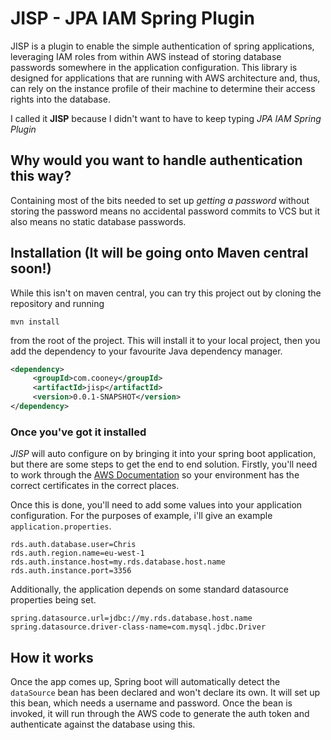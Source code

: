 # JISP - JPA IAM Spring Plugin

JISP is a plugin to enable the simple authentication of spring applications, leveraging IAM roles from within AWS
instead of storing database passwords somewhere in the application configuration. This library is designed for applications
that are running with AWS architecture and, thus, can rely on the instance profile of their machine to determine their
access rights into the database.

I called it **JISP** because I didn't want to have to keep typing _JPA IAM Spring Plugin_

## Why would you want to handle authentication this way?

Containing most of the bits needed to set up _getting a password_ without storing the password means no accidental password
commits to VCS but it also means no static database passwords.

## Installation (It will be going onto Maven central soon!)

While this isn't on maven central, you can try this project out by cloning the repository and running

```
mvn install
```

from the root of the project. This will install it to your local project, then you add the dependency to
your favourite Java dependency manager.

```xml
<dependency>
     <groupId>com.cooney</groupId>
     <artifactId>jisp</artifactId>
     <version>0.0.1-SNAPSHOT</version>
</dependency>
```

### Once you've got it installed

*JISP* will auto configure on by bringing it into your spring boot application, but there are some steps 
to get the end to end solution. Firstly, you'll need to work through the [AWS Documentation](http://docs.aws.amazon.com/AmazonRDS/latest/UserGuide/UsingWithRDS.IAMDBAuth.html)
so your environment has the correct certificates in the correct places.

Once this is done, you'll need to add some values into your application configuration. For the purposes of example,
i'll give an example `application.properties`.

```
rds.auth.database.user=Chris
rds.auth.region.name=eu-west-1
rds.auth.instance.host=my.rds.database.host.name
rds.auth.instance.port=3356
```

Additionally, the application depends on some standard datasource properties being set.

```
spring.datasource.url=jdbc://my.rds.database.host.name
spring.datasource.driver-class-name=com.mysql.jdbc.Driver
```

## How it works

Once the app comes up, Spring boot will automatically detect the `dataSource` bean has been declared and won't
declare its own. It will set up this bean, which needs a username and password. Once the bean is invoked,
it will run through the AWS code to generate the auth token and authenticate against the database using this.


